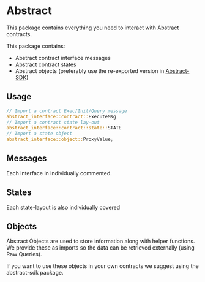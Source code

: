 # Abstract

This package contains everything you need to interact with Abstract contracts.

This package contains:
* Abstract contract interface messages
* Abstract contract states
* Abstract objects (preferably use the re-exported version in [Abstract-SDK](https://crates.io/crates/abstract-sdk))

## Usage
```rust
// Import a contract Exec/Init/Query message
abstract_interface::contract::ExecuteMsg
// Import a contract state lay-out
abstract_interface::contract::state::STATE
// Import a state object
abstract_interface::object::ProxyValue;
```

## Messages 
Each interface in individually commented.  

## States
Each state-layout is also individually covered

## Objects
Abstract Objects are used to store information along with helper functions. 
We provide these as imports so the data can be retrieved externally (using Raw Queries). 

If you want to use these objects in your own contracts we suggest using the abstract-sdk package.